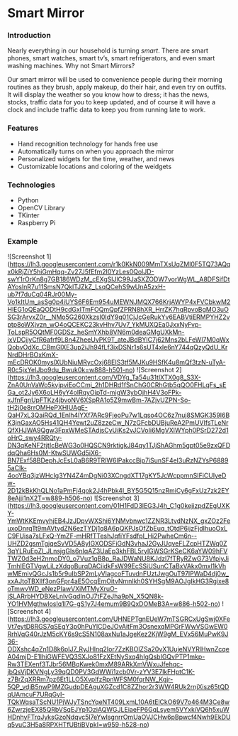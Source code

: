 # Smart Mirror

### Introduction
Nearly everything in our household is turning *smart*. There are smart phones, smart watches, smart tv’s, smart refrigerators, and even smart washing machines. Why not Smart Mirrors?

Our smart mirror will be used to convenience people during their morning routines as they brush, apply makeup, do their hair, and even try on outfits. It will display the weather so you know how to dress; it has the news, stocks, traffic data for you to keep updated, and of course it will have a clock and include traffic data to keep you from running late to work.

### Features
- Hand recognition technology for hands free use
- Automatically turns on when you approach the mirror
- Personalized widgets for the time, weather, and news
- Customizable locations and coloring of the weidgets

### Technologies
- Python
- OpenCV Library
- TKinter
- Raspberry Pi

### Example
![Screenshot 1] (https://lh3.googleusercontent.com/r1k0KkN009MmTXsUqZMl0F5TQ73AQqx0kRjZiY5hiGmHqq-Zv27J5fEfm2I0YzLes0QolJD-swY1rOrKn8g7GB186WDzM_cEXgSlJlC99JaSXZODW7vorWgWL_A8DFSifDtAYoslnR7u11SmsN7QklTJZkZ_LsqQCehS9wUnA5zxH-ub7f7duCq04RJr00My-Vo1kItUm_asSg0p4iUYS6F6Em954uMEWNJMQX766KrjAWYP4xFVCbkwM2HlEG1oQEaQODtH9cdGxITmFOQmQpfZPRN8hXR_HrrZK7hqRpvoBgMO3uOSG3rArvxZ0r__NMo5G260XkzsI0IdY9q01CjJcGeRukYv6EABVtiERMPYHZ2vptp8oWXjvzn_wO4oQCEKC23kvHhv7Uv7_YkMUXQEa0JxxNyFvp-ToLspR5OQtMF0GDSz_heSmYXhb8VN6m0deaGMgUXkMn-jxVDCjjyCfR6afrf9L8n4ZheeUvPK9T_ateJBdBYIC7j62Mns2bLFeWl7M0qWxQobvOdXc_CBmGlXE3up2iJh94fLf3ixDSNr1s6sUT4xle6nY744qQzyQdU_KrNrdDHrBOxKmX-mEcDROK0myslXUbNiuMRycOxj68EIS3tf5MJKu9HSfK4u8mQf3tzN-uTyA-R0c5jxYeIJbo9du_Bwuk0k=w888-h501-no)
![Screenshot 2] (https://lh3.googleusercontent.com/VDYg_Ta54u31tlXTX0g8_S3X-ZnA0UnVaWo5kvjpviEoCCmj_2h1DHRd1fSnChG0CRhGtb5qQO0FHLqFs_sEGa_ot2Jy6X6oLH6yY4oIRqyOipTd-migW3ybOjhH4V3oFPk-xJfnFgnUpFTKz4jbvoNV6XSpRA1o5Z9mwBm-7AZjvUZPN-So-tH2j0e8rrOMHePXHIUAgE-QaH7xL3QaiRQd_1Enlh4lYXf7ARc9FjeoPu7w1Lqso4OC6z7nuj8SMGK359l6BK3jnGaxAO5Hs41QH4Yewt2uZ8zzeCw_N7zGFcbDUBjuReA2PmUVIfsTLeNrQfXHJWA9Qgw3FpxWMeSTAdjsCyUiKs2vJCVoIi6MgVXlWYph0PSrD272d1oHrC_swy4RRQty-DN3qKeNF2tjtIcBeWG3o0HQSCN9rktigkJ84qy1TJjShAGhm5gpt05e9zxQFDdqQha6Hs0M-KtwSUWGd5iX6-BN7Exf58BDephJcEsL0aB6R9TRlW6IPakccBip7iSunSF4eI3uRzNZYsP68895aCIk-4ooYBq3jzWHcIg3YN4Z4mDgNi03XCngdXT17gKY5JcWcppmnSIFiCUIyeDw-2D12kBkKhQLNo1aPmFj4qok2J4hPbk4I_BY5G5Q15nzRmiCy6gFxUz7zk2EY8eAjji1nX2T=w889-h506-no)
![Screenshot 3] (https://lh3.googleusercontent.com/01H1FdD3lEG3J4h_C1g0kejizpdZEgUXKY-YmWtKKEmvyhjEB4JzJDpvWXShi6YNMvbnwc1ZZNR3LtvdNzNX_gxZOz2FeuxoDnrqTt9mAVtydZN6ezTYDj1q8A6pQKPJsOfZbEuq_tOtdP6ijzFjdIhuoOxLC9FUisa7sLFxQ-YmZF-mHRfTTeshJqfiYFsdfpI_Hi2PwheCm6n--UHZD2gsmTgjqeSvVD5A8yIGXODSFiGdN3vhaJ2GyJUqveFLZcpHTZWq0Z3qYLRuEpZl_JLnsjgGIs6nIqAZ3UaEp3khFBL5rylGWSGrKSeCK6aYW09hFVTWZ0d3eH2nmoDY0_o7Vuz1qB8p_RaJDWaNU8KJdzl7fTRyRZwG73VfpiyJiTmhIEGTVgwLiLzXdqoBurqDACiidkFsW99EcSSiUSunCTaBxVAkx0mxl1kVhwMEmivQGcJs1b5r9uIbSP2mLyVlagcoFTuvdnFUztJwgOuT97IPWaD4dj0w_xxAJtoTBXllf3onGFpr4aE5OcqEmOitvNmnIkh0SYHSgM9AOJgIkHG3Rgixe8oTmwvWD_eNezPIawVXiMTMyXruO-jSLARrbHYDBXeLnlvGqdInOJ7tFZeJha9pN_X5QN8k-YO1HVMgthwlosIq1l7G-gS1y7J4emum9B9QxDOMeB3A=w886-h502-no)
![Screenshot 4] (https://lh3.googleusercontent.com/UHNEPTgnEUeW7mTSGRCxUgSwj0XFeVt7eytD8RGS7qSEgY3p0hPuYlCDeJOvAitFm3OsnexqMPGrFWwVSGwEW0RrhVqG40rJzM5cKY6s9cS5N108axNu1aJgeKez2KjW9gM_EVx56MuPwK9J36-ODXshc4qZn1D8k6pIJ7_RyJHlnq2Ior7ZzKBOlZSa20vX1UujeNVYRlHwnZcqeA04mjD-E1IhiGWFEVQ3SXJo81FzXEtNySxq4hIgQsbIGQvPTP1mkp-Rw3TEXenf3TJbr56MBqKwek0mxM89ARkXmVWxuJfehqc-jbQsVjDKVNgLy39qQD0PV3GdWWi1zcb0Vr-zYV3E7lkFHptC1K-z7BrZqXRRm7pz6Et1LLO5XvplfzRpnWFSM0fqrNW_Kgjr-5QP_vdjB5nwP9MZGudpDEAguXGZcd1C8ZZhor2r3WW4RUk2rnjXisz65tQDqUAmcuF7URqGyI-TQkWqsaTScNU1PjWJyTSncYqeNT409LxmL10A6tElCkO69V7o464M3Ce8w6ZwrzjeEX85QRbVSqEJYp1OziAQWGJLEiaeFP6GqLsyem5VYxkiVQ6h5xuWHDnhyFTrqJyksGzoNdqvc5l7eYwIsgnrrOmUaOVJCHw6pBpwcf4Nwh9EkDUq5vuC3H5a8RPXHTfUBtiBVpkI=w959-h528-no)
